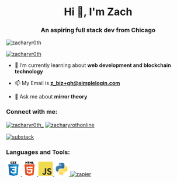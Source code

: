 <h1 align="center">Hi 👋, I'm Zach</h1>
<h3 align="center">An aspiring full stack dev from Chicago</h3>

<p align="left"> <img src="https://komarev.com/ghpvc/?username=zacharyr0th&label=Profile%20views&color=0e75b6&style=flat" alt="zacharyr0th" /> </p>

<p align="left"> <a href="https://twitter.com/zacharyr0th" target="blank"><img src="https://img.shields.io/twitter/follow/zacharyr0th?logo=twitter&style=for-the-badge" alt="zacharyr0th" /></a> </p>

- 🌱 I’m currently learning about **web development and blockchain technology**

- 📫 My Email is **z_biz+gh@simplelogin.com**

- 💬 Ask me about **mirror theory**

<h3 align="left">Connect with me:</h3>
<p align="left">
<a href="https://twitter.com/zacharyr0th" target="blank"><img align="center" src="https://raw.githubusercontent.com/rahuldkjain/github-profile-readme-generator/master/src/images/icons/Social/twitter.svg" alt="zacharyr0th_" height="30" width="40" /></a>
<a href="https://linkedin.com/in/zacharyr0th" target="blank"><img align="center" src="https://raw.githubusercontent.com/rahuldkjain/github-profile-readme-generator/master/src/images/icons/Social/linked-in-alt.svg" alt="zacharyrothonline" height="30" width="40" /></a>
</p>
<a href="[https://linkedin.com/in/zacharyr0th](https://zacharyroth.substack.com/)" target="blank"><img align="center" src="[https://raw.githubusercontent.com/rahuldkjain/github-profile-readme-generator/master/src/images/icons/Social/linked-in-alt.svg](https://avatars.githubusercontent.com/u/53023767?s=280&v=4)" alt="substack" height="30" width="40" /></a>
</p>

<h3 align="left">Languages and Tools:</h3>
<p align="left"> <a href="https://www.w3schools.com/css/" target="_blank" rel="noreferrer"> <img src="https://raw.githubusercontent.com/devicons/devicon/master/icons/css3/css3-original-wordmark.svg" alt="css3" width="40" height="40"/> </a> <a href="https://www.w3.org/html/" target="_blank" rel="noreferrer"> <img src="https://raw.githubusercontent.com/devicons/devicon/master/icons/html5/html5-original-wordmark.svg" alt="html5" width="40" height="40"/> </a> <a href="https://developer.mozilla.org/en-US/docs/Web/JavaScript" target="_blank" rel="noreferrer"> <img src="https://raw.githubusercontent.com/devicons/devicon/master/icons/javascript/javascript-original.svg" alt="javascript" width="40" height="40"/> </a> <a href="https://www.python.org" target="_blank" rel="noreferrer"> <img src="https://raw.githubusercontent.com/devicons/devicon/master/icons/python/python-original.svg" alt="python" width="40" height="40"/> </a> <a href="https://zapier.com" target="_blank" rel="noreferrer"> <img src="https://www.vectorlogo.zone/logos/zapier/zapier-icon.svg" alt="zapier" width="40" height="40"/> </a> </p>
